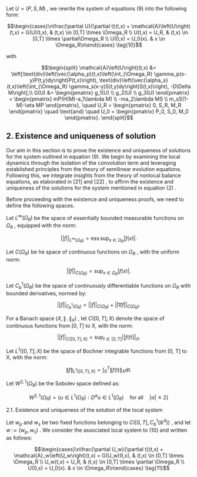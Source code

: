Let  $U = (P, S, M)$ , we rewrite the system of equations (9) into the following form:

$$\begin{cases}\n\frac{\partial U}{\partial t}(t,x) + \mathcal{A}\left(U\right)(t,x) = G(U)(t,x), & (t,x) \in [0,T] \times \Omega_R \\
U(t,x) = U_R, & (t,x) \in [0,T] \times \partial\Omega_R \\
U(0,x) = U_0(x). & x \in \Omega_R\n\end{cases} \tag{10}$$

with

$$\begin{split} \mathcal{A}\left(U\right)(t,x) &= \left[\text{div}\left(\vec{\alpha_p}(t,x)\left(\int_{\Omega_R} \gamma_p(x-y)P(t,y)dy\right)P(t,x)\right), \text{div}\left(\vec{\alpha_s}(t,x)\left(\int_{\Omega_R} \gamma_s(x-y)S(t,y)dy\right)S(t,x)\right), -D\Delta M\right],\\ G(U) &= \begin{pmatrix} g_1(U) \\ g_2(U) \\ g_3(U) \end{pmatrix} = \begin{pmatrix} mP(H(M)-a_1\lambda M) \\ -ma_2\lambda MS \\ m_sS(1-M)-\eta MP \end{pmatrix}, \quad U_R = \begin{pmatrix} 0, S_R, M_R \end{pmatrix} \quad \text{and} \quad U_0 = \begin{pmatrix} P_0, S_0, M_0 \end{pmatrix}. \end{split}$$

## 2. Existence and uniqueness of solution

Our aim in this section is to prove the existence and uniqueness of solutions for the system outlined in equation (9). We begin by examining the local dynamics through the isolation of the convolution term and leveraging established principles from the theory of semilinear evolution equations. Following this, we integrate insights from the theory of nonlocal balance equations, as elaborated in  $[21]$  and  $[22]$ , to affirm the existence and uniqueness of the solutions for the system mentioned in equation  $(2)$ .

Before proceeding with the existence and uniqueness proofs, we need to define the following spaces.

Let  $L^{\infty}(\Omega_R)$  be the space of essentially bounded measurable functions on  $\Omega_R$ , equipped with the norm:

$$||f||_{L^{\infty}(\Omega_R)} = \operatorname{ess\,sup}_{x \in \Omega_R} |f(x)|.$$

Let  $C(\Omega_R)$  be he space of continuous functions on  $\Omega_R$ , with the uniform norm:

$$||f||_{C(\Omega_R)} = \sup_{x \in \Omega_R} |f(x)|.$$

Let  $C_b^1(\Omega_R)$  be the space of continuously differentiable functions on  $\Omega_R$  with bounded derivatives, normed by:

$$||f||_{C_b^1(\Omega_R)} = ||f||_{C(\Omega_R)} + ||\nabla f||_{C(\Omega_R)}.$$

For a Banach space  $(X, \|\,.\,\|_X)$ , let  $C([0,T];X)$  denote the space of continuous functions from  $[0,T]$  to X, with the  $norm:$ 

$$||f||_{C([0,T];X)} = \sup_{t \in [0,T]} ||f(t)||_X.$$

Let  $L^1([0,T];X)$  be the space of Bochner integrable functions from [0, T] to X, with the norm:

$$\|f\|_{L^1([0,T];X)} = \int_0^T \|f(t)\|_X dt.$$

Let  $W^{2,1}(\Omega_R)$  be the Sobolev space defined as:

$$W^{2,1}(\Omega_R) = \{ u \in L^1(\Omega_R) : D^{\alpha}u \in L^1(\Omega_R) \quad \text{for all} \quad |\alpha| \le 2 \}$$

2.1. Existence and uniqueness of the solution of the local system

Let  $w_p$  and  $w_s$  be two fixed functions belonging to  $C([0,T], C^1_b(\mathbb{R}^d))$ , and let  $w := (w_p, w_s)$ . We consider the associated local system to  $(10)$  and written as follows:

$$\begin{cases}\n\frac{\partial U_w}{\partial t}(t,x) + \mathcal{A}_w\left(U_w\right)(t,x) = G(U_w)(t,x), & (t,x) \in [0,T] \times \Omega_R \\
U_w(t,x) = U_R, & (t,x) \in [0,T] \times \partial \Omega_R \\
U(0,x) = U_0(x). & x \in \Omega_R\n\end{cases} \tag{11}$$